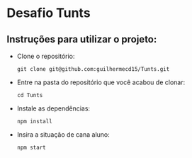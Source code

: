 # Desafio Tunts

## Instruções para utilizar o projeto:

* Clone o repositório:

      git clone git@github.com:guilhermecd15/Tunts.git

* Entre na pasta do repositório que você acabou de clonar:

      cd Tunts

* Instale as dependências:

      npm install

* Insira a situação de cana aluno:

      npm start
